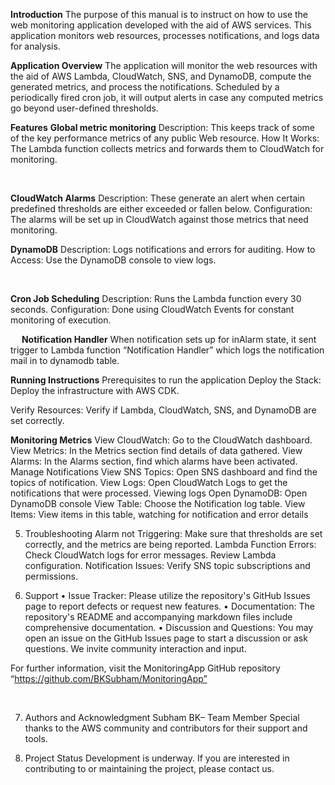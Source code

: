 

 **Introduction**
 The purpose of this manual is to instruct on how to use the web monitoring application developed with the aid of AWS services. This application monitors web resources, processes notifications, and logs data for analysis.

**Application Overview**
 The application will monitor the web resources with the aid of AWS Lambda, CloudWatch, SNS, and DynamoDB, compute the generated metrics, and process the notifications. Scheduled by a periodically fired cron job, it will output alerts in case any computed metrics go beyond user-defined thresholds.
 
**Features**
**Global metric monitoring**
Description: This keeps track of some of the key performance metrics of any public Web resource.
How It Works: The Lambda function collects metrics and forwards them to CloudWatch for monitoring.
 
 
 

 **CloudWatch Alarms**
Description: These generate an alert when certain predefined thresholds are either exceeded or fallen below.
Configuration: The alarms will be set up in CloudWatch against those metrics that need monitoring.
 

**DynamoDB**
Description: Logs notifications and errors for auditing.
How to Access: Use the DynamoDB console to view logs.
 	
 

 **Cron Job Scheduling**
Description: Runs the Lambda function every 30 seconds.
Configuration: Done using CloudWatch Events for constant monitoring of execution.
 
 
 
**Notification Handler**
When notification sets up for inAlarm state, it sent trigger to Lambda function “Notification Handler” which logs the notification mail in to dynamodb table.
 
**Running Instructions**
Prerequisites to run the application
Deploy the Stack: Deploy the infrastructure with AWS CDK.
 
Verify Resources: Verify if Lambda, CloudWatch, SNS, and DynamoDB are set correctly.


**Monitoring Metrics**
View CloudWatch: Go to the CloudWatch dashboard.
View Metrics: In the Metrics section find details of data gathered. 
View Alarms: In the Alarms section, find which alarms have been activated. 
Manage Notifications
View SNS Topics: Open SNS dashboard and find the topics of notification.
View Logs: Open CloudWatch Logs to get the notifications that were processed.
Viewing logs
Open DynamoDB: Open DynamoDB console 
View Table: Choose the Notification log table.
View Items: View items in this table, watching for notification and error details

5. Troubleshooting
Alarm not Triggering: Make sure that thresholds are set correctly, and the metrics are being reported. Lambda Function Errors: Check CloudWatch logs for error messages. Review Lambda configuration. Notification Issues: Verify SNS topic subscriptions and permissions.

6. Support
•	Issue Tracker: Please utilize the repository's GitHub Issues page to report defects or request new features.
•	Documentation: The repository's README and accompanying markdown files include comprehensive documentation.
•	Discussion and Questions: You may open an issue on the GitHub Issues page to start a discussion or ask questions. We invite community interaction and input.

For further information, visit the MonitoringApp GitHub repository “https://github.com/BKSubham/MonitoringApp”

 

7. Authors and Acknowledgment
Subham BK– Team Member
Special thanks to the AWS community and contributors for their support and tools.

8. Project Status
Development is underway. If you are interested in contributing to or maintaining the project, please contact us.




